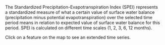 The Standardized Precipitation-Evapotranspiration Index (SPEI) represents a standardized measure of what a certain value of surface water balance (precipitation minus potential evapotranspiration) over the selected time period means in relation to expected value of surface water balance for this period. SPEI is calculated on different time scales (1, 2, 3, 6, 12 months).

Click on a feature on the map to see an extended time series.